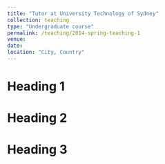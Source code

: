 ```yaml
---
title: "Tutor at University Technology of Sydney"
collection: teaching
type: "Undergraduate course"
permalink: /teaching/2014-spring-teaching-1
venue:
date: 
location: "City, Country"
---
```



Heading 1
======

Heading 2
======

Heading 3
======
